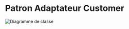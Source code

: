 # Patron Adaptateur Customer

![Diagramme de classe](https://www.plantuml.com/plantuml/svg/xPCn2y8m48Nt_8eRTN2mOmUnLWGtGVz0QCuII9gIkmeY_dVJDfJIritH8P1xB--3v94ziVJSM0D7BKilhKLG28MHH2XqnUZlia38bF98T3x1Im10km1AvAXlL-iKhknrLVOMZQnU1nddS18UJgif8saPNo3919BC8BdcvnAWqsEu2FjPyCgISIdP6p5AxJ3BNbpGJUvK0C2SCB8ZfXwKWVKMtMD3tX0xYrxaSUHkF6XZRYvJiWvLWBQrGOiLqwIHVnK_gMBvrJUxePqqN3k8GkonKk7RV000 "Diagramme de classe")
